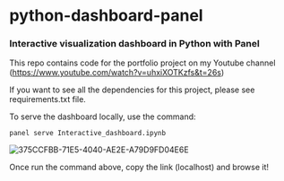 # python-dashboard-panel
### Interactive visualization dashboard in Python with Panel

This repo contains code for the portfolio project on my Youtube channel (https://www.youtube.com/watch?v=uhxiXOTKzfs&t=26s)

If you want to see all the dependencies for this project, please see requirements.txt file.

To serve the dashboard locally, use the command:
```
panel serve Interactive_dashboard.ipynb
```

![375CCFBB-71E5-4040-AE2E-A79D9FD04E6E](https://user-images.githubusercontent.com/22730220/157565990-3e36c238-5bda-43d7-8bab-56c9c1984ddb.jpeg)


Once run the command above, copy the link (localhost) and browse it!
